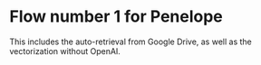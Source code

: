 # Flow number 1 for Penelope

This includes the auto-retrieval from Google Drive, as well as the vectorization without OpenAI.
